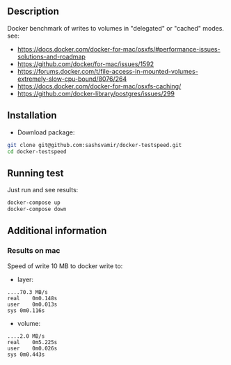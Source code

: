 ## Description

Docker benchmark of writes to volumes in "delegated" or "cached" modes.
see:
- https://docs.docker.com/docker-for-mac/osxfs/#performance-issues-solutions-and-roadmap
- https://github.com/docker/for-mac/issues/1592
- https://forums.docker.com/t/file-access-in-mounted-volumes-extremely-slow-cpu-bound/8076/264
- https://docs.docker.com/docker-for-mac/osxfs-caching/
- https://github.com/docker-library/postgres/issues/299


## Installation

- Download package:
```sh
git clone git@github.com:sashsvamir/docker-testspeed.git
cd docker-testspeed
```



## Running test

Just run and see results:
```sh
docker-compose up
docker-compose down
```



## Additional information


### Results on mac

Speed of write 10 MB to docker write to:
- layer:
```
....70.3 MB/s
real	0m0.148s
user	0m0.013s
sys	0m0.116s
```

- volume:
```
....2.0 MB/s
real	0m5.225s
user	0m0.026s
sys	0m0.443s
```




